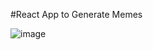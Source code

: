 #React App to Generate Memes

![image](https://user-images.githubusercontent.com/62787867/179471337-db6dd012-4dd4-4f7c-9fce-57b6f1dd7411.png)

